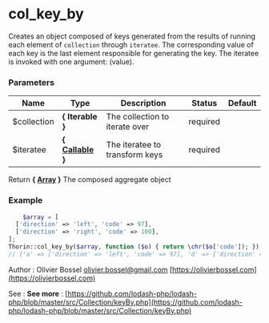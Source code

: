 # col_key_by

Creates an object composed of keys generated from the results of running
each element of `collection` through `iteratee`. The corresponding value of
each key is the last element responsible for generating the key. The
iteratee is invoked with one argument: (value).



### Parameters
Name  |  Type  |  Description  |  Status  |  Default
------------  |  ------------  |  ------------  |  ------------  |  ------------
$collection  |  **{ Iterable }**  |  The collection to iterate over  |  required  |
$iteratee  |  **{ [Callable](http://php.net/manual/en/language.types.callable.php) }**  |  The iteratee to transform keys  |  required  |

Return **{ [Array](http://php.net/manual/en/language.types.array.php) }** The composed aggregate object

### Example
```php
	$array = [
  ['direction' => 'left', 'code' => 97],
  ['direction' => 'right', 'code' => 100],
];
Thorin::col_key_by($array, function ($o) { return \chr($o['code']); });
// ['a' => ['direction' => 'left', 'code' => 97], 'd' => ['direction' => 'right', 'code' => 100]]
```
Author : Olivier Bossel [olivier.bossel@gmail.com](mailto:olivier.bossel@gmail.com) [https://olivierbossel.com](https://olivierbossel.com)

See : **See more** : [https://github.com/lodash-php/lodash-php/blob/master/src/Collection/keyBy.php](https://github.com/lodash-php/lodash-php/blob/master/src/Collection/keyBy.php)